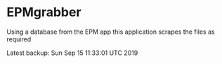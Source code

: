 # EPMgrabber
Using a database from the EPM app this application scrapes the files as required


Latest backup: Sun Sep 15 11:33:01 UTC 2019
